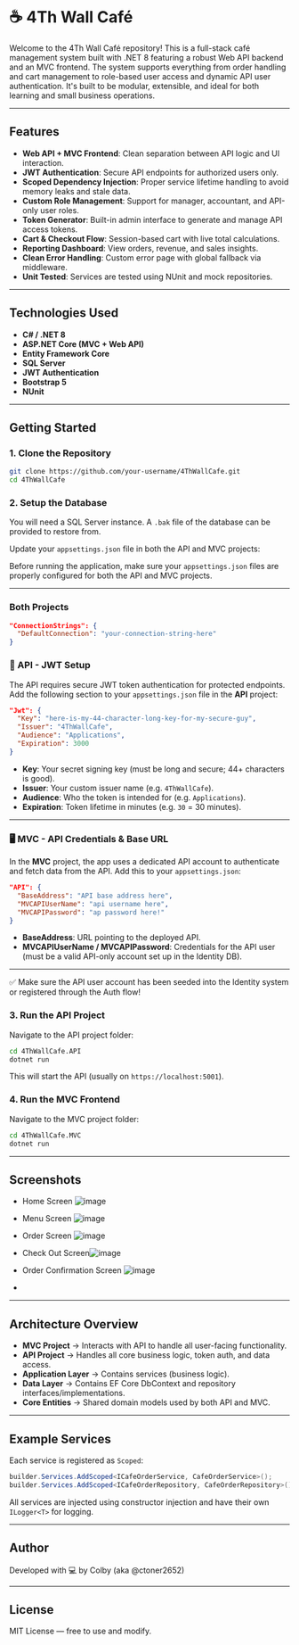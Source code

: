 # ☕ 4Th Wall Café

Welcome to the 4Th Wall Café repository! This is a full-stack café management system built with .NET 8 featuring a robust Web API backend and an MVC frontend. The system supports everything from order handling and cart management to role-based user access and dynamic API user authentication. It's built to be modular, extensible, and ideal for both learning and small business operations.

---

## Features

- **Web API + MVC Frontend**: Clean separation between API logic and UI interaction.
- **JWT Authentication**: Secure API endpoints for authorized users only.
- **Scoped Dependency Injection**: Proper service lifetime handling to avoid memory leaks and stale data.
- **Custom Role Management**: Support for manager, accountant, and API-only user roles.
- **Token Generator**: Built-in admin interface to generate and manage API access tokens.
- **Cart & Checkout Flow**: Session-based cart with live total calculations.
- **Reporting Dashboard**: View orders, revenue, and sales insights.
- **Clean Error Handling**: Custom error page with global fallback via middleware.
- **Unit Tested**: Services are tested using NUnit and mock repositories.

---

## Technologies Used

- **C# / .NET 8**
- **ASP.NET Core (MVC + Web API)**
- **Entity Framework Core**
- **SQL Server**
- **JWT Authentication**
- **Bootstrap 5**
- **NUnit**

---

## Getting Started

### 1. Clone the Repository

```bash
git clone https://github.com/your-username/4ThWallCafe.git
cd 4ThWallCafe
```

### 2. Setup the Database

You will need a SQL Server instance. A `.bak` file of the database can be provided to restore from.

Update your `appsettings.json` file in both the API and MVC projects:


Before running the application, make sure your `appsettings.json` files are properly configured for both the API and MVC projects.

--- 
### Both Projects 

```json
"ConnectionStrings": {
  "DefaultConnection": "your-connection-string-here"
}
```


### 🔐 API - JWT Setup

The API requires secure JWT token authentication for protected endpoints. Add the following section to your `appsettings.json` file in the **API** project:

```json
"Jwt": {
  "Key": "here-is-my-44-character-long-key-for-my-secure-guy",
  "Issuer": "4ThWallCafe",
  "Audience": "Applications",
  "Expiration": 3000
}
```

- **Key**: Your secret signing key (must be long and secure; 44+ characters is good).
- **Issuer**: Your custom issuer name (e.g. `4ThWallCafe`).
- **Audience**: Who the token is intended for (e.g. `Applications`).
- **Expiration**: Token lifetime in minutes (e.g. `30` = 30 minutes).

---

### 🖥️ MVC - API Credentials & Base URL

In the **MVC** project, the app uses a dedicated API account to authenticate and fetch data from the API. Add this to your `appsettings.json`:

```json
"API": {
  "BaseAddress": "API base address here",
  "MVCAPIUserName": "api username here",
  "MVCAPIPassword": "ap password here!"
}
```

- **BaseAddress**: URL pointing to the deployed API.
- **MVCAPIUserName / MVCAPIPassword**: Credentials for the API user (must be a valid API-only account set up in the Identity DB).

---

✅ Make sure the API user account has been seeded into the Identity system or registered through the Auth flow!



### 3. Run the API Project

Navigate to the API project folder:

```bash
cd 4ThWallCafe.API
dotnet run
```

This will start the API (usually on `https://localhost:5001`).

### 4. Run the MVC Frontend

Navigate to the MVC project folder:

```bash
cd 4ThWallCafe.MVC
dotnet run
```

---

## Screenshots

- Home Screen ![image](https://github.com/user-attachments/assets/fe7bccda-f4f0-4f7b-9b79-0beaba45b6ba)

- Menu Screen ![image](https://github.com/user-attachments/assets/55a594be-e727-4806-aa4f-2991ff336f67)

- Order Screen ![image](https://github.com/user-attachments/assets/fd29deea-8a47-4c0a-a644-3537176b6635)


- Check Out Screen![image](https://github.com/user-attachments/assets/bafce69c-9287-43a4-b058-47c02703e8f3)


- Order Confirmation Screen ![image](https://github.com/user-attachments/assets/77dd5c63-3e10-49ea-b1ee-54088b760ef6)

- 

---

## Architecture Overview

- **MVC Project** → Interacts with API to handle all user-facing functionality.
- **API Project** → Handles all core business logic, token auth, and data access.
- **Application Layer** → Contains services (business logic).
- **Data Layer** → Contains EF Core DbContext and repository interfaces/implementations.
- **Core Entities** → Shared domain models used by both API and MVC.

---

## Example Services

Each service is registered as `Scoped`:

```csharp
builder.Services.AddScoped<ICafeOrderService, CafeOrderService>();
builder.Services.AddScoped<ICafeOrderRepository, CafeOrderRepository>();
```

All services are injected using constructor injection and have their own `ILogger<T>` for logging.

---

## Author

Developed with 💻 by Colby (aka @ctoner2652)

---

## License

MIT License — free to use and modify.
